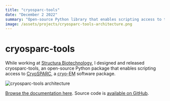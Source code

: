 ```yaml
---
title: "cryosparc-tools"
date: "December 2 2022"
summary: "Open-source Python library that enables scripting access to the CryoSPARC cryo-EM software package."
image: /assets/projects/cryosparc-tools-architecture.png
---
```


# cryosparc-tools

While working at [Structura Biotechnology](https://structura.bio/), I designed
and released cryosparc-tools, an open-source Python package that enables
scripting access to [CryoSPARC](https://cryosparc.com/), a <abbr
title="Cryogenic Electron Microscopy">cryo-EM</abbr> software package.

![cryosparc-tools architecture](/assets/projects/cryosparc-tools-architecture.png)

[Browse the documentation here](https://tools.cryosparc.com/). Source code is [available on GitHub](https://github.com/cryoem-uoft/cryosparc-tools).

